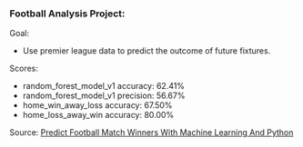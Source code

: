 ### Football Analysis Project:

Goal:

- Use premier league data to predict the outcome of future fixtures.

Scores:

- random_forest_model_v1 accuracy: 62.41%
- random_forest_model_v1 precision: 56.67%
- home_win_away_loss accuracy: 67.50%
- home_loss_away_win accuracy: 80.00%

Source: [Predict Football Match Winners With Machine Learning And Python](https://www.youtube.com/watch?v=0irmDBWLrco)
